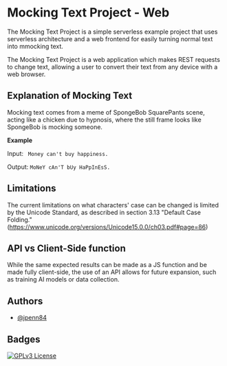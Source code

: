 # Mocking Text Project - Web

The Mocking Text Project is a simple serverless example project that uses serverless architecture and a web frontend for easily turning normal text into mmocking text.

The Mocking Text Project is a web application which makes REST requests to change text, allowing a user to convert their text from any device with a web browser.

## Explanation of Mocking Text

Mocking text comes from a meme of SpongeBob SquarePants scene, acting like a chicken due to hypnosis, where the still frame looks like SpongeBob is mocking someone.

**Example**

Input: ` Money can't buy happiness.`

Output: `MoNeY cAn'T bUy HaPpInEsS.`

## Limitations

The current limitations on what characters' case can be changed is limited by the Unicode Standard, as described in section 3.13 "Default Case Folding." (https://www.unicode.org/versions/Unicode15.0.0/ch03.pdf#page=86)

## API vs Client-Side function

While the same expected results can be made as a JS function and be made fully client-side, the use of an API allows for future expansion, such as training AI models or data collection.
## Authors

- [@jpenn84](https://www.github.com/jpenn84)


## Badges

[![GPLv3 License](https://img.shields.io/badge/License-GPL%20v3-limegreen.svg)](https://opensource.org/licenses/)